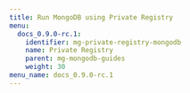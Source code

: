 ```yaml
---
title: Run MongoDB using Private Registry
menu:
  docs_0.9.0-rc.1:
    identifier: mg-private-registry-mongodb
    name: Private Registry
    parent: mg-mongodb-guides
    weight: 30
menu_name: docs_0.9.0-rc.1
---
```


